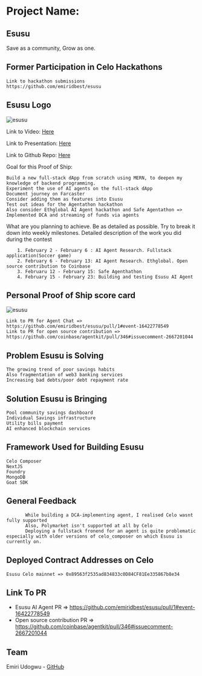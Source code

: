 # Project Name:
## Esusu

Save as a community, Grow as one.


## Former Participation in Celo Hackathons

    Link to hackathon submissions
    https://github.com/emiridbest/esusu

## Esusu Logo

![esusu](https://github.com/user-attachments/assets/c1e4d15e-d400-477f-a302-98ba9e40135d)


Link to Video: [Here](https://youtu.be/41HFfpRT5mc)

Link to Presentation: [Here](https://www.canva.com/design/DAGDFgtRRjg/rbi6dJBYbt1rEjKQW0tWgQ/view?utm_content=DAGDFgtRRjg&utm_campaign=designshare&utm_medium=link2&utm_source=uniquelinks&utlId=ha4a02222aa)

Link to Github Repo: [Here](https://github.com/emiridbest/esusu)

Goal for this Proof of Ship:

    Build a new full-stack dApp from scratch using MERN, to deepen my knowledge of backend programming.
    Experiment the use of AI agents on the full-stack dApp
    Document journey on Farcaster
    Consider adding them as features into Esusu
    Test out ideas for the Agentathon hackathon
    Also consider Ethglobal AI Agent hackathon and Safe Agentathon => Implemented DCA and streaming of funds via agents

What are you planning to achieve. Be as detailed as possible. Try to break it down into weekly milestones.
Detailed description of the work you did during the contest

        1. February 2 - February 6 : AI Agent Research. Fullstack application(Soccer game)
        2. February 6 - February 13: AI Agent Research. Ethglobal. Open source contribution to Coinbase
        3. Februaru 12 - February 15: Safe Agenthathon
        4. February 15 - February 23: Building and testing Esusu AI Agent

## Personal Proof of Ship score card
![esusu](https://github.com/user-attachments/assets/2f616ae4-63a5-4776-b55b-babc88ed878d)


    Link to PR for Agent Chat => https://github.com/emiridbest/esusu/pull/1#event-16422778549
    Link to PR for open source contribution => https://github.com/coinbase/agentkit/pull/346#issuecomment-2667201044

## Problem Esusu is Solving

    The growing trend of poor savings habits
    Also fragmentation of web3 banking services
    Increasing bad debts/poor debt repayment rate

    
## Solution Esusu is Bringing

    Pool community savings dashboard
    Individual Savings infrastructure
    Utility bills payment 
    AI enhanced blockchain services

## Framework Used for Building Esusu

    Celo Composer
    NextJS
    Foundry
    MongoDB
    Goat SDK    

## General Feedback

           While building a DCA-implementing agent, I realised Celo wasnt fully supported
           Also, Polymarket isn't supported at all by Celo
           Deploying a fullstack fronend for an agent is quite problematic especially with older versions of celo_composer on which Esusu is currently on.
    

## Deployed Contract Addresses on Celo

    Esusu Celo mainnet => 0x89563f2535ad834833c0D84CF81Ee335867b8e34


## Link To PR

- Esusu AI Agent PR => https://github.com/emiridbest/esusu/pull/1#event-16422778549
- Open source contribution PR => https://github.com/coinbase/agentkit/pull/346#issuecomment-2667201044

## Team

Emiri Udogwu  - [GitHub](https://github.com/emiridbest/)
